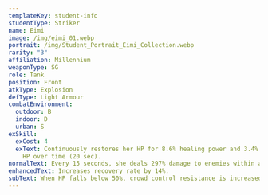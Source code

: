 ```yaml
---
templateKey: student-info
studentType: Striker
name: Eimi
image: /img/eimi_01.webp
portrait: /img/Student_Portrait_Eimi_Collection.webp
rarity: "3"
affiliation: Millennium
weaponType: SG
role: Tank
position: Front
atkType: Explosion
defType: Light Armour
combatEnvironment:
  outdoor: B
  indoor: D
  urban: S
exSkill:
  exCost: 4
  exText: Continuously restores her HP for 8.6% healing power and 3.4% of missing
    HP over time (20 sec).
normalText: Every 15 seconds, she deals 297% damage to enemies within a fan-shaped area.
enhancedText: Increases recovery rate by 14%.
subText: When HP falls below 50%, crowd control resistance is increased by 20.1%.
---
```

